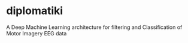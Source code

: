 # diplomatiki
A Deep Machine Learning architecture for filtering and Classification of Motor Imagery EEG data 
